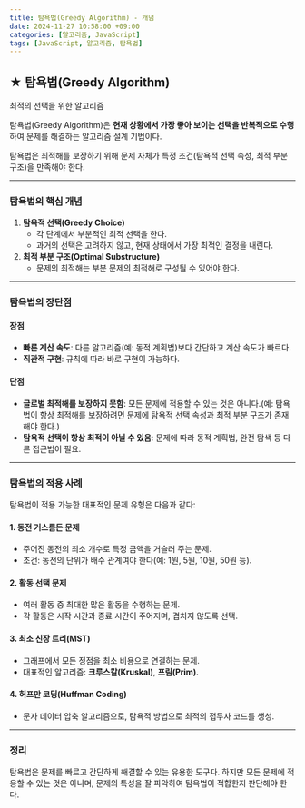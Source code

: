 ```yaml
---
title: 탐욕법(Greedy Algorithm) - 개념
date: 2024-11-27 10:58:00 +09:00
categories: [알고리즘, JavaScript]
tags: [JavaScript, 알고리즘, 탐욕법]
---
```


## ★ 탐욕법(Greedy Algorithm)

최적의 선택을 위한 알고리즘

탐욕법(Greedy Algorithm)은 **현재 상황에서 가장 좋아 보이는 선택을 반복적으로 수행**하여 문제를 해결하는 알고리즘 설계 기법이다.

탐욕법은 최적해를 보장하기 위해 문제 자체가 특정 조건(탐욕적 선택 속성, 최적 부분 구조)을 만족해야 한다.

---

### 탐욕법의 핵심 개념

1. **탐욕적 선택(Greedy Choice)**
   - 각 단계에서 부분적인 최적 선택을 한다.
   - 과거의 선택은 고려하지 않고, 현재 상태에서 가장 최적인 결정을 내린다.
2. **최적 부분 구조(Optimal Substructure)**
   - 문제의 최적해는 부분 문제의 최적해로 구성될 수 있어야 한다.

---

### 탐욕법의 장단점

#### 장점

- **빠른 계산 속도**: 다른 알고리즘(예: 동적 계획법)보다 간단하고 계산 속도가 빠르다.
- **직관적 구현**: 규칙에 따라 바로 구현이 가능하다.

#### 단점

- **글로벌 최적해를 보장하지 못함**: 모든 문제에 적용할 수 있는 것은 아니다.(예: 탐욕법이 항상 최적해를 보장하려면 문제에 탐욕적 선택 속성과 최적 부분 구조가 존재해야 한다.)
- **탐욕적 선택이 항상 최적이 아닐 수 있음**: 문제에 따라 동적 계획법, 완전 탐색 등 다른 접근법이 필요.

---

### 탐욕법의 적용 사례

탐욕법이 적용 가능한 대표적인 문제 유형은 다음과 같다:

#### 1. **동전 거스름돈 문제**

- 주어진 동전의 최소 개수로 특정 금액을 거슬러 주는 문제.
- 조건: 동전의 단위가 배수 관계여야 한다(예: 1원, 5원, 10원, 50원 등).

#### 2. **활동 선택 문제**

- 여러 활동 중 최대한 많은 활동을 수행하는 문제.
- 각 활동은 시작 시간과 종료 시간이 주어지며, 겹치지 않도록 선택.

#### 3. **최소 신장 트리(MST)**

- 그래프에서 모든 정점을 최소 비용으로 연결하는 문제.
- 대표적인 알고리즘: **크루스칼(Kruskal)**, **프림(Prim)**.

#### 4. **허프만 코딩(Huffman Coding)**

- 문자 데이터 압축 알고리즘으로, 탐욕적 방법으로 최적의 접두사 코드를 생성.

---

### 정리

탐욕법은 문제를 빠르고 간단하게 해결할 수 있는 유용한 도구다. 하지만 모든 문제에 적용할 수 있는 것은 아니며, 문제의 특성을 잘 파악하여 탐욕법이 적합한지 판단해야 한다.
